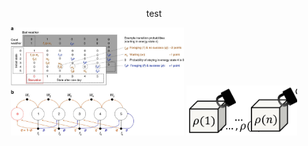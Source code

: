 
<div align="center">
  <p> test</p>
  <img src="/images/horizonmdp.png" alt="Untitled" border="0" width = 55% float="left">
  <img src="/images/promise.png" alt="Untitled-1" border="0" width = 35%>
</div>
